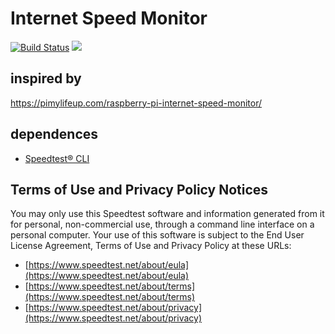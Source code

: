 # Internet Speed Monitor

[![Build Status](https://travis-ci.org/vonProteus/InternetSpeedMonitor.svg?branch=master)](https://travis-ci.org/vonProteus/InternetSpeedMonitor)
[![](https://images.microbadger.com/badges/image/vonproteus/internet-speed-monitor.svg)](https://microbadger.com/images/vonproteus/internet-speed-monitor "Get your own image badge on microbadger.com")

## inspired by
https://pimylifeup.com/raspberry-pi-internet-speed-monitor/

## dependences 
* [Speedtest® CLI](https://www.speedtest.net/apps/cli)

## Terms of Use and Privacy Policy Notices
You may only use this Speedtest software and information generated from it for personal, non-commercial use,
through a command line interface on a personal computer.  Your use of this software is subject to the End User
License Agreement, Terms of Use and Privacy Policy at these URLs:

* [https://www.speedtest.net/about/eula](https://www.speedtest.net/about/eula)
* [https://www.speedtest.net/about/terms](https://www.speedtest.net/about/terms)
* [https://www.speedtest.net/about/privacy](https://www.speedtest.net/about/privacy)
